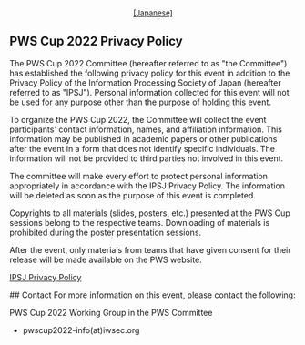 <div style="text-align: center;">
 <font size="2">
  <a href="./privacy_policy.html">[Japanese]</a>
 </font>
</div>

## PWS Cup 2022 Privacy Policy

The PWS Cup 2022 Committee (hereafter referred to as "the Committee") has established the following privacy policy for this event in addition to the Privacy Policy of the Information Processing Society of Japan (hereafter referred to as "IPSJ"). Personal information collected for this event will not be used for any purpose other than the purpose of holding this event.

To organize the PWS Cup 2022, the Committee will collect the event participants' contact information, names, and affiliation information. This information may be published in academic papers or other publications after the event in a form that does not identify specific individuals. The information will not be provided to third parties not involved in this event.

The committee will make every effort to protect personal information appropriately in accordance with the IPSJ Privacy Policy. The information will be deleted as soon as the purpose of this event is completed.

Copyrights to all materials (slides, posters, etc.) presented at the PWS Cup sessions belong to the respective teams. Downloading of materials is prohibited during the poster presentation sessions.

After the event, only materials from teams that have given consent for their release will be made available on the PWS website.

[IPSJ Privacy Policy](https://www.ipsj.or.jp/english/privacypolicy_e.html)

## Contact
For more information on this event, please contact the following:

PWS Cup 2022 Working Group in the PWS Committee

  - pwscup2022-info(at)iwsec.org
